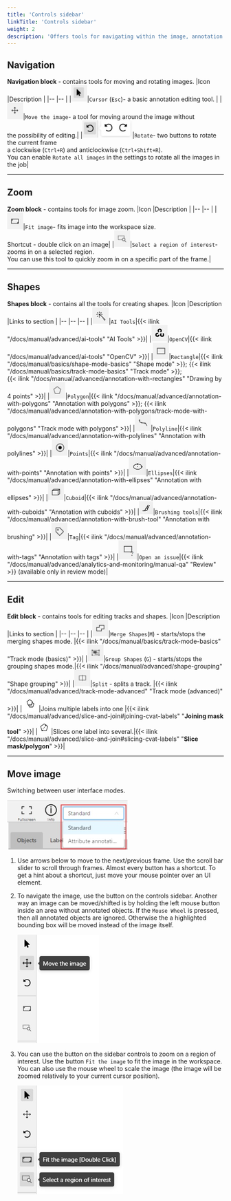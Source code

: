 ```yaml
---
title: 'Controls sidebar'
linkTitle: 'Controls sidebar'
weight: 2
description: 'Offers tools for navigating within the image, annotation tools, and additional options to merge, split, and group labels.'
---
```


## Navigation

**Navigation block** - contains tools for moving and rotating images.
|Icon |Description |
|-- |-- |
|![Cursor icon](/images/image148.jpg)|`Cursor` (`Esc`)- a basic annotation editing tool. |
|![Move icon](/images/image149.jpg)|`Move the image`- a tool for moving around the image without<br/> the possibility of editing.|
|![Rotate icon](/images/image102.jpg)|`Rotate`- two buttons to rotate the current frame<br/> a clockwise (`Ctrl+R`) and anticlockwise (`Ctrl+Shift+R`).<br/> You can enable `Rotate all images` in the settings to rotate all the images in the job|

---

## Zoom

**Zoom block** - contains tools for image zoom.
|Icon |Description |
|-- |-- |
|![Fit image icon](/images/image151.jpg)|`Fit image`- fits image into the workspace size.<br/> Shortcut - double click on an image|
|![Select region icon](/images/image166.jpg)|`Select a region of interest`- zooms in on a selected region.<br/> You can use this tool to quickly zoom in on a specific part of the frame.|

---

## Shapes

**Shapes block** - contains all the tools for creating shapes.
|Icon |Description |Links to section |
|-- |-- |-- |
|![AI Tools icon](/images/image189.jpg)|`AI Tools`|{{< ilink "/docs/manual/advanced/ai-tools" "AI Tools" >}}|
|![OpenCV icon](/images/image201.jpg)|`OpenCV`|{{< ilink "/docs/manual/advanced/ai-tools" "OpenCV" >}}|
|![Rectangle icon](/images/image167.jpg)|`Rectangle`|{{< ilink "/docs/manual/basics/shape-mode-basics" "Shape mode" >}}; {{< ilink "/docs/manual/basics/track-mode-basics" "Track mode" >}};<br/> {{< ilink "/docs/manual/advanced/annotation-with-rectangles" "Drawing by 4 points" >}}|
|![Plygon icon](/images/image168.jpg)|`Polygon`|{{< ilink "/docs/manual/advanced/annotation-with-polygons" "Annotation with polygons" >}}; {{< ilink "/docs/manual/advanced/annotation-with-polygons/track-mode-with-polygons" "Track mode with polygons" >}}|
|![Polyline icon](/images/image169.jpg)|`Polyline`|{{< ilink "/docs/manual/advanced/annotation-with-polylines" "Annotation with polylines" >}}|
|![Points icon](/images/image170.jpg)|`Points`|{{< ilink "/docs/manual/advanced/annotation-with-points" "Annotation with points" >}}|
|![Ellipses icon](/images/image241.jpg)|`Ellipses`|{{< ilink "/docs/manual/advanced/annotation-with-ellipses" "Annotation with ellipses" >}}|
|![Cuboid icon](/images/image176.jpg)|`Cuboid`|{{< ilink "/docs/manual/advanced/annotation-with-cuboids" "Annotation with cuboids" >}}|
|![Brushing tools icon](/images/brushing_tools_icon.png)|`Brushing tools`|{{< ilink "/docs/manual/advanced/annotation-with-brush-tool" "Annotation with brushing" >}}|
|![Tag icon](/images/image171.jpg)|`Tag`|{{< ilink "/docs/manual/advanced/annotation-with-tags" "Annotation with tags" >}}|
|![Open issue icon](/images/image195.jpg)|`Open an issue`|{{< ilink "/docs/manual/advanced/analytics-and-monitoring/manual-qa" "Review" >}} (available only in review mode)|

---

## Edit

**Edit block** - contains tools for editing tracks and shapes.
|Icon |Description |Links to section |
|-- |-- |-- |
|![Merge shapes icon](/images/image172.jpg)|`Merge Shapes`(`M`) - starts/stops the merging shapes mode. |{{< ilink "/docs/manual/basics/track-mode-basics" "Track mode (basics)" >}}|
|![Group shapes icon](/images/image173.jpg)|`Group Shapes` (`G`) - starts/stops the grouping shapes mode.|{{< ilink "/docs/manual/advanced/shape-grouping" "Shape grouping" >}}|
|![Split icon](/images/image174.jpg)|`Split` - splits a track. |{{< ilink "/docs/manual/advanced/track-mode-advanced" "Track mode (advanced)" >}}|
|![Join labels icon](/images/join-masks-icon.jpg)|Joins multiple labels into one |{{< ilink "/docs/manual/advanced/slice-and-join#joining-cvat-labels" "**Joining mask tool**" >}}|
|![slice label icon](/images/slicing-tool-icon.jpg)|Slices one label into several.|{{< ilink "/docs/manual/advanced/slice-and-join#slicing-cvat-labels" "**Slice mask/polygon**" >}}|

---

## Move image

Switching between user interface modes.

![Switching user interface modes image](/images/image145.jpg)

1. Use arrows below to move to the next/previous frame.
   Use the scroll bar slider to scroll through frames.
   Almost every button has a shortcut.
   To get a hint about a shortcut, just move your mouse pointer over an UI element.

1. To navigate the image, use the button on the controls sidebar.
   Another way an image can be moved/shifted is by holding the left mouse button inside
   an area without annotated objects.
   If the `Mouse Wheel` is pressed, then all annotated objects are ignored. Otherwise the
   a highlighted bounding box will be moved instead of the image itself.

   ![Selecting move image button](/images/image136.jpg)

1. You can use the button on the sidebar controls to zoom on a region of interest.
   Use the button `Fit the image` to fit the image in the workspace.
   You can also use the mouse wheel to scale the image
   (the image will be zoomed relatively to your current cursor position).

   ![Selecting fit image button](/images/image137.jpg)
